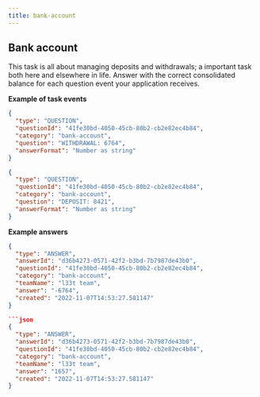 ```yaml
---
title: bank-account
---
```


## Bank account

This task is all about managing deposits and withdrawals; a important task both here and elsewhere in life. Answer with the correct consolidated balance for each question event your application receives.

**Example of task events**

```json
{
  "type": "QUESTION",
  "questionId": "41fe30bd-4050-45cb-80b2-cb2e82ec4b84",
  "category": "bank-account",
  "question": "WITHDRAWAL: 6764",
  "answerFormat": "Number as string"
}
```

```json
{
  "type": "QUESTION",
  "questionId": "41fe30bd-4050-45cb-80b2-cb2e82ec4b84",
  "category": "bank-account",
  "question": "DEPOSIT: 8421",
  "answerFormat": "Number as string"
}
```

**Example answers**

```json
{
  "type": "ANSWER",
  "answerId": "d36b4273-0571-42f2-b3bd-7b7987de43b0",
  "questionId": "41fe30bd-4050-45cb-80b2-cb2e82ec4b84",
  "category": "bank-account",
  "teamName": "l33t team",
  "answer": "-6764",
  "created": "2022-11-07T14:53:27.581147"
}

```json
{
  "type": "ANSWER",
  "answerId": "d36b4273-0571-42f2-b3bd-7b7987de43b0",
  "questionId": "41fe30bd-4050-45cb-80b2-cb2e82ec4b84",
  "category": "bank-account",
  "teamName": "l33t team",
  "answer": "1657",
  "created": "2022-11-07T14:53:27.581147"
}
